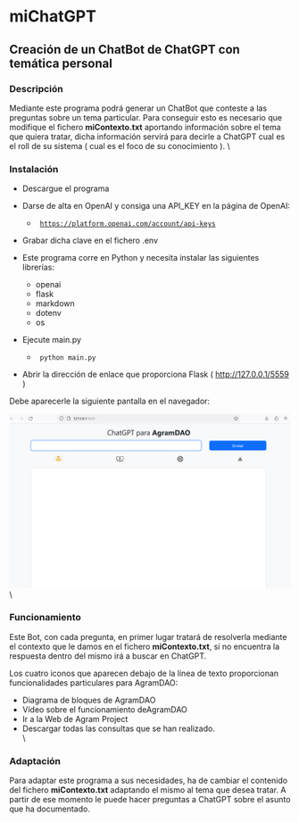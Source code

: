 # miChatGPT

## Creación de un ChatBot de ChatGPT con temática personal  

### Descripción

Mediante este programa podrá generar un ChatBot que conteste a las preguntas sobre un tema particular. 
Para conseguir esto es necesario que modifique el fichero **miContexto.txt** aportando información sobre el tema 
que quiera tratar, dicha información servirá para decirle a ChatGPT cual es el roll de su sistema ( cual es el foco
de su conocimiento ).
\

### Instalación

* Descargue el programa
* Darse de alta en OpenAI y consiga una API_KEY en la página de OpenAI: 
    * <code> https://platform.openai.com/account/api-keys </code> 
* Grabar dicha clave en el fichero .env 

* Este programa corre en Python y necesita instalar las siguientes librerías:
    * openai
    * flask
    * markdown
    * dotenv
    * os

* Ejecute main.py  

    * <code> python main.py </code> 

* Abrir la dirección de enlace que proporciona Flask ( http://127.0.0.1/5559 )


Debe aparecerle la siguiente pantalla en el navegador:

![Pantalla principal de miChatGPT](https://github.com/b2p5/miChatGPT/blob/master/static/images/PantallaChatAgramDAO.png)
\

### Funcionamiento

Este Bot, con cada pregunta, en primer lugar tratará de resolverla mediante el contexto que le damos en el fichero
**miContexto.txt**, si no encuentra la respuesta dentro del mismo irá a buscar en ChatGPT.

Los cuatro iconos que aparecen debajo de la línea de texto proporcionan funcionalidades particulares para AgramDAO:
* Diagrama de bloques de AgramDAO
* Vídeo sobre el funcionamiento deAgramDAO
* Ir a la Web de Agram Project
* Descargar todas las consultas que se han realizado.   
\

### Adaptación

Para adaptar este programa a sus necesidades, ha de cambiar el contenido del fichero **miContexto.txt** adaptando
el mismo al tema que desea tratar. A partir de ese momento le puede hacer preguntas a ChatGPT sobre el asunto que ha 
documentado.
